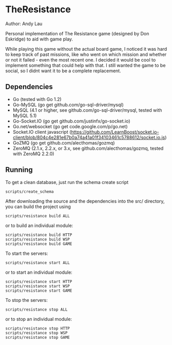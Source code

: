 TheResistance
=============
Author: Andy Lau

Personal implementation of The Resistance game (designed by Don Eskridge) to aid with game play.

While playing this game without the actual board game, I noticed it was hard to keep track of past missions, like who went on which mission and whether or not it failed - even the most recent one. I decided it would be cool to implement something that could help with that. I still wanted the game to be social, so I didnt want it to be a complete replacement. 

Dependencies
------------
* Go (tested with Go 1.2)
* Go-MySQL (go get github.com/go-sql-driver/mysql)
 * MySQL (4.1 or higher, see github.com/go-sql-driver/mysql, tested with MySQL 5.1)
* Go-Socket.IO (go get github.com/justinfx/go-socket.io)
 * Go.net/websocket (go get code.google.com/p/go.net)
 * Socket.IO client javascript (https://github.com/LearnBoost/socket.io-client/blob/804c4e281e67b0a74a41a01f34103461c5788612/socket.io.js)
* GoZMQ (go get github.com/alecthomas/gozmq)
 * ZeroMQ (2.1.x, 2.2.x, or 3.x, see github.com/alecthomas/gozmq, tested with ZeroMQ 2.2.0)

Running
-----------
To get a clean database, just run the schema create script

    scripts/create_schema

After downloading the source and the dependencies into the src/ directory, you can build the project using

    scripts/resistance build ALL

or to build an individual module:

    scripts/resistance build HTTP
    scripts/resistance build WSP
    scripts/resistance build GAME

To start the servers:

    scripts/resistance start ALL

or to start an individual module:

    scripts/resistance start HTTP
    scripts/resistance start WSP
    scripts/resistance start GAME

To stop the servers:

    scripts/resistance stop ALL

or to stop an individual module:

    scripts/resistance stop HTTP
    scripts/resistance stop WSP
    scripts/resistance stop GAME

